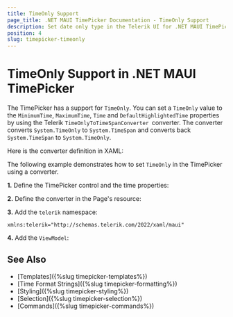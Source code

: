 ```yaml
---
title: TimeOnly Support
page_title: .NET MAUI TimePicker Documentation - TimeOnly Support
description: Set date only type in the Telerik UI for .NET MAUI TimePicker.
position: 4
slug: timepicker-timeonly
---
```


# TimeOnly Support in .NET MAUI TimePicker

The TimePicker has a support for `TimeOnly`. You can set a `TimeOnly` value to the `MinimumTime`, `MaximumTime`, `Time` and `DefaultHighlightedTime` properties by using the Telerik `TimeOnlyToTimeSpanConverter `converter. The converter converts `System.TimeOnly` to `System.TimeSpan` and converts back `System.TimeSpan` to `System.TimeOnly`.

Here is the converter definition in XAML:

<snippet id='timepicker-timeonly-to-timespanconverter' />

The following example demonstrates how to set `TimeOnly` in the TimePicker using a converter.

**1.** Define the TimePicker control and the time properties:

<snippet id='timepicker-timeonly-support' />

**2.** Define the converter in the Page's resource:

<snippet id='timepicker-timeonly-to-timespanconverter' />

**3.** Add the `telerik` namespace:

 ```XAML
xmlns:telerik="http://schemas.telerik.com/2022/xaml/maui"
 ```

 **4.** Add the `ViewModel`:

 <snippet id='timepicker-timeonly-viewmodell' />

## See Also

- [Templates]({%slug timepicker-templates%})
- [Time Format Strings]({%slug timepicker-formatting%})
- [Styling]({%slug timepicker-styling%})
- [Selection]({%slug timepicker-selection%})
- [Commands]({%slug timepicker-commands%})
